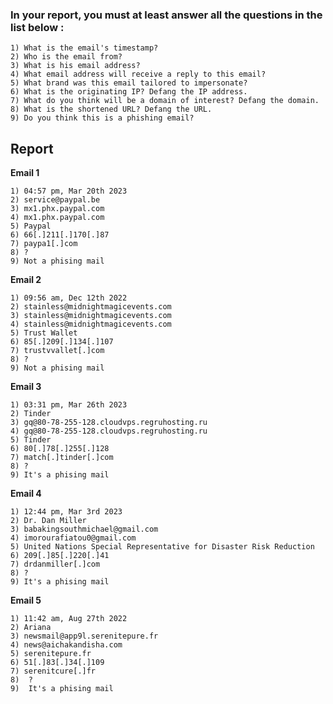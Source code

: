 ### In your report, you must at least answer all the questions in the list below :

    1) What is the email's timestamp?
    2) Who is the email from?
    3) What is his email address?
    4) What email address will receive a reply to this email?
    5) What brand was this email tailored to impersonate?
    6) What is the originating IP? Defang the IP address.
    7) What do you think will be a domain of interest? Defang the domain.
    8) What is the shortened URL? Defang the URL.
    9) Do you think this is a phishing email?

    
## Report

**Email 1**

    1) 04:57 pm, Mar 20th 2023
    2) service@paypal.be
    3) mx1.phx.paypal.com
    4) mx1.phx.paypal.com
    5) Paypal
    6) 66[.]211[.]170[.]87
    7) paypa1[.]com
    8) ?
    9) Not a phising mail

**Email 2**

    1) 09:56 am, Dec 12th 2022
    2) stainless@midnightmagicevents.com
    3) stainless@midnightmagicevents.com
    4) stainless@midnightmagicevents.com
    5) Trust Wallet 
    6) 85[.]209[.]134[.]107
    7) trustvvallet[.]com
    8) ?
    9) Not a phising mail

**Email 3**

    1) 03:31 pm, Mar 26th 2023
    2) Tinder
    3) gq@80-78-255-128.cloudvps.regruhosting.ru
    4) gq@80-78-255-128.cloudvps.regruhosting.ru
    5) Tinder
    6) 80[.]78[.]255[.]128
    7) match[.]tinder[.]com
    8) ?
    9) It's a phising mail

**Email 4**

    1) 12:44 pm, Mar 3rd 2023
    2) Dr. Dan Miller
    3) babakingsouthmichael@gmail.com
    4) imorourafiatou0@gmail.com
    5) United Nations Special Representative for Disaster Risk Reduction
    6) 209[.]85[.]220[.]41
    7) drdanmiller[.]com
    8) ?
    9) It's a phising mail

**Email 5**

    1) 11:42 am, Aug 27th 2022
    2) Ariana
    3) newsmail@app9l.serenitepure.fr
    4) news@aichakandisha.com
    5) serenitepure.fr
    6) 51[.]83[.]34[.]109
    7) serenitcure[.]fr
    8)  ?
    9)  It's a phising mail

